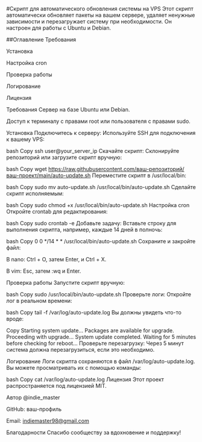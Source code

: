 #Скрипт для автоматического обновления системы на VPS
Этот скрипт автоматически обновляет пакеты на вашем сервере, удаляет ненужные зависимости и перезагружает систему при необходимости. Он настроен для работы с Ubuntu и Debian.

##Оглавление
Требования

Установка

Настройка cron

Проверка работы

Логирование

Лицензия

Требования
Сервер на базе Ubuntu или Debian.

Доступ к терминалу с правами root или пользователя с правами sudo.

Установка
Подключитесь к серверу:
Используйте SSH для подключения к вашему VPS:

bash
Copy
ssh user@your_server_ip
Скачайте скрипт:
Склонируйте репозиторий или загрузите скрипт вручную:

bash
Copy
wget https://raw.githubusercontent.com/ваш-репозиторий/ваш-проект/main/auto-update.sh
Переместите скрипт в /usr/local/bin:

bash
Copy
sudo mv auto-update.sh /usr/local/bin/auto-update.sh
Сделайте скрипт исполняемым:

bash
Copy
sudo chmod +x /usr/local/bin/auto-update.sh
Настройка cron
Откройте crontab для редактирования:

bash
Copy
sudo crontab -e
Добавьте задачу:
Вставьте строку для выполнения скрипта, например, каждые 14 дней в полночь:

bash
Copy
0 0 */14 * * /usr/local/bin/auto-update.sh
Сохраните и закройте файл:

В nano: Ctrl + O, затем Enter, и Ctrl + X.

В vim: Esc, затем :wq и Enter.

Проверка работы
Запустите скрипт вручную:

bash
Copy
sudo /usr/local/bin/auto-update.sh
Проверьте логи:
Откройте лог в реальном времени:

bash
Copy
tail -f /var/log/auto-update.log
Вы должны увидеть что-то вроде:

Copy
Starting system update...
Packages are available for upgrade. Proceeding with upgrade...
System update completed. Waiting for 5 minutes before checking for reboot...
Проверьте перезагрузку:
Через 5 минут система должна перезагрузиться, если это необходимо.

Логирование
Логи скрипта сохраняются в файл /var/log/auto-update.log. Вы можете просматривать их с помощью команды:

bash
Copy
cat /var/log/auto-update.log
Лицензия
Этот проект распространяется под лицензией MIT.

Автор
@indie_master

GitHub: ваш-профиль

Email: indiemaster98@gmail.com

Благодарности
Спасибо сообществу за вдохновение и поддержку!
